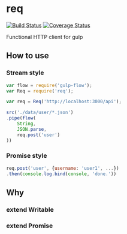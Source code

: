 # req
[![Build Status](https://travis-ci.org/shishidosoichiro/req.svg?branch=master)](https://travis-ci.org/shishidosoichiro/req)
[![Coverage Status](https://coveralls.io/repos/github/shishidosoichiro/req/badge.svg?branch=master)](https://coveralls.io/github/shishidosoichiro/req?branch=master)

Functional HTTP client for gulp

## How to use

### Stream style

```js
var flow = require('gulp-flow');
var Req = require('req');

var req = Req('http://localhost:3000/api');

src('./data/user/*.json')
.pipe(flow(
	String,
	JSON.parse,
	req.post('user')
))
```

### Promise style

```js
req.post('user', {username: 'user1', ...})
.then(console.log.bind(console, 'done.'))
```

## Why

### extend Writable

### extend Promise
